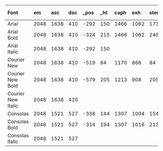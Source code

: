 | Font               | em   | asc  | dsc  | _pos | _ht | caph | exh  |stemh|stemw|ital |lc asc|lc dsc|
|:-------------------|:-----|:-----|:-----|:-----|:----|:-----|:-----|:----|:----|:----|:-----|:-----|
| Arial              | 2048 | 1638 |  410 | -292 | 150 | 1466 | 1062 | 173 | 193 | 0   | 1466 | -404 |
| Arial Bold         | 2048 | 1638 |  410 | -324 | 215 | 1466 | 1062 | 248 | 296 | 0   | 1466 | -404 |
| Arial Italic       | 2048 | 1638 |  410 | -292 | 150 |      |      |     |     | -12 |      |      |
| Courier New        | 2048 | 1638 |  410 | -519 | 84  | 1170 |  866 |  84 |  84 | 0   | 1255 | -386 |
| Courier New Bold   | 2048 | 1638 |  410 | -579 | 205 | 1213 |  908 | 205 | 205 | 0   | 1297 | -428 |
| Courier New Italic | 2048 | 1638 |  410 |      |     |      |      |     |     | -12 |      |      |
| Consolas           | 2048 | 1521 |  527 | -338 | 144 | 1307 | 1004 | 154 | 178 | 0   | 1413 | -410 |
| Consolas Bold      | 2048 | 1521 |  527 | -314 | 194 | 1307 | 1016 | 213 | 246 | 0   | 1413 | -397 |
| Consolas Italic    | 2048 | 1521 |  527 |      |     |      |      |     |     | -11 |      |      |

